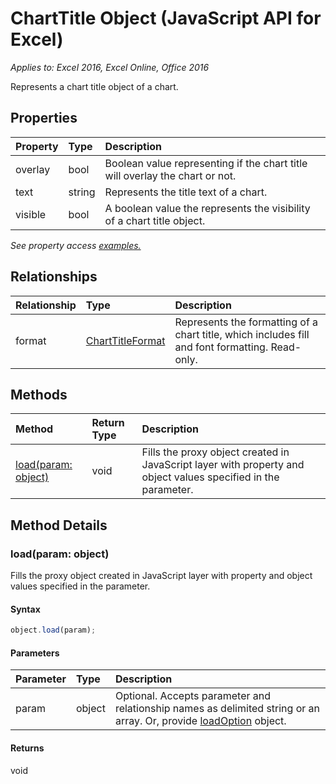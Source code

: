 # ChartTitle Object (JavaScript API for Excel)

_Applies to: Excel 2016, Excel Online, Office 2016_

Represents a chart title object of a chart.

## Properties

| Property	   | Type	|Description
|:---------------|:--------|:----------|
|overlay|bool|Boolean value representing if the chart title will overlay the chart or not.|
|text|string|Represents the title text of a chart.|
|visible|bool|A boolean value the represents the visibility of a chart title object.|

_See property access [examples.](#property-access-examples)_

## Relationships
| Relationship | Type	|Description|
|:---------------|:--------|:----------|
|format|[ChartTitleFormat](charttitleformat.md)|Represents the formatting of a chart title, which includes fill and font formatting. Read-only.|

## Methods

| Method		   | Return Type	|Description|
|:---------------|:--------|:----------|
|[load(param: object)](#loadparam-object)|void|Fills the proxy object created in JavaScript layer with property and object values specified in the parameter.|

## Method Details


### load(param: object)
Fills the proxy object created in JavaScript layer with property and object values specified in the parameter.

#### Syntax
```js
object.load(param);
```

#### Parameters
| Parameter	   | Type	|Description|
|:---------------|:--------|:----------|
|param|object|Optional. Accepts parameter and relationship names as delimited string or an array. Or, provide [loadOption](loadoption.md) object.|

#### Returns
void
